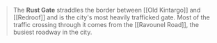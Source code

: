> The **Rust Gate** straddles the border between [[Old Kintargo]] and [[Redroof]] and is the city's most heavily trafficked gate. Most of the traffic crossing through it comes from the [[Ravounel Road]], the busiest roadway in the city.








